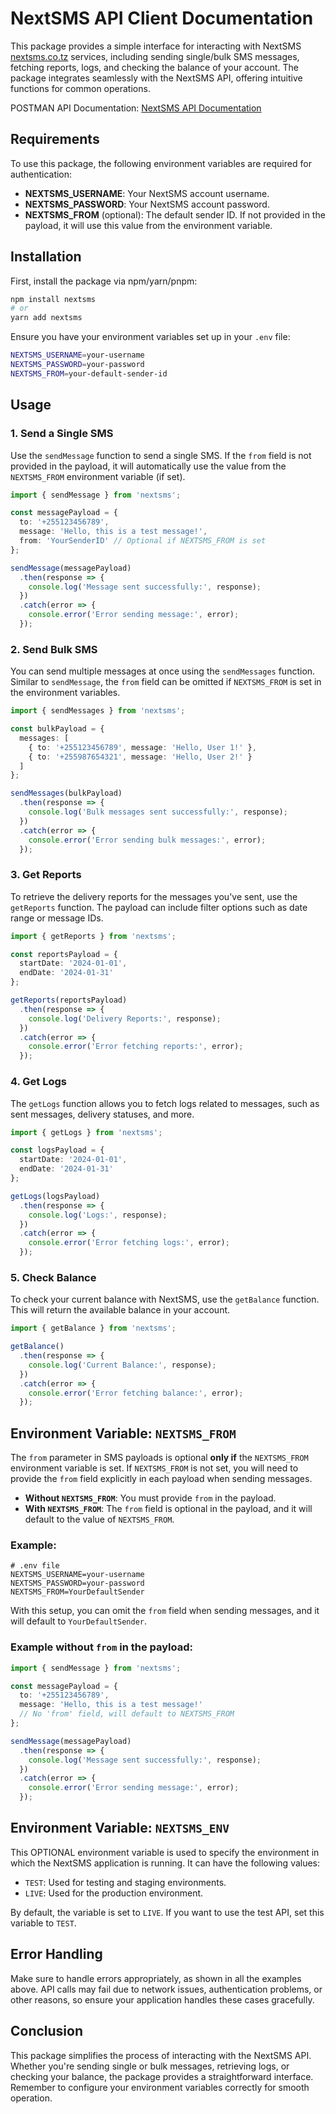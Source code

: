 # NextSMS API Client Documentation

This package provides a simple interface for interacting with NextSMS [nextsms.co.tz](https://nextsms.co.tz) services, including sending single/bulk SMS messages, fetching reports, logs, and checking the balance of your account. The package integrates seamlessly with the NextSMS API, offering intuitive functions for common operations.

POSTMAN API Documentation: [NextSMS API Documentation](https://documenter.getpostman.com/view/4680389/SW7dX7JL)

## Requirements

To use this package, the following environment variables are required for authentication:

- **NEXTSMS_USERNAME**: Your NextSMS account username.
- **NEXTSMS_PASSWORD**: Your NextSMS account password.
- **NEXTSMS_FROM** (optional): The default sender ID. If not provided in the payload, it will use this value from the environment variable.

## Installation

First, install the package via npm/yarn/pnpm:

```bash
npm install nextsms
# or
yarn add nextsms
```

Ensure you have your environment variables set up in your `.env` file:

```bash
NEXTSMS_USERNAME=your-username
NEXTSMS_PASSWORD=your-password
NEXTSMS_FROM=your-default-sender-id
```

## Usage

### 1. Send a Single SMS

Use the `sendMessage` function to send a single SMS. If the `from` field is not provided in the payload, it will automatically use the value from the `NEXTSMS_FROM` environment variable (if set).

```typescript
import { sendMessage } from 'nextsms';

const messagePayload = {
  to: '+255123456789',
  message: 'Hello, this is a test message!',
  from: 'YourSenderID' // Optional if NEXTSMS_FROM is set
};

sendMessage(messagePayload)
  .then(response => {
    console.log('Message sent successfully:', response);
  })
  .catch(error => {
    console.error('Error sending message:', error);
  });
```

### 2. Send Bulk SMS

You can send multiple messages at once using the `sendMessages` function. Similar to `sendMessage`, the `from` field can be omitted if `NEXTSMS_FROM` is set in the environment variables.

```typescript
import { sendMessages } from 'nextsms';

const bulkPayload = {
  messages: [
    { to: '+255123456789', message: 'Hello, User 1!' },
    { to: '+255987654321', message: 'Hello, User 2!' }
  ]
};

sendMessages(bulkPayload)
  .then(response => {
    console.log('Bulk messages sent successfully:', response);
  })
  .catch(error => {
    console.error('Error sending bulk messages:', error);
  });
```

### 3. Get Reports

To retrieve the delivery reports for the messages you've sent, use the `getReports` function. The payload can include filter options such as date range or message IDs.

```typescript
import { getReports } from 'nextsms';

const reportsPayload = {
  startDate: '2024-01-01',
  endDate: '2024-01-31'
};

getReports(reportsPayload)
  .then(response => {
    console.log('Delivery Reports:', response);
  })
  .catch(error => {
    console.error('Error fetching reports:', error);
  });
```

### 4. Get Logs

The `getLogs` function allows you to fetch logs related to messages, such as sent messages, delivery statuses, and more.

```typescript
import { getLogs } from 'nextsms';

const logsPayload = {
  startDate: '2024-01-01',
  endDate: '2024-01-31'
};

getLogs(logsPayload)
  .then(response => {
    console.log('Logs:', response);
  })
  .catch(error => {
    console.error('Error fetching logs:', error);
  });
```

### 5. Check Balance

To check your current balance with NextSMS, use the `getBalance` function. This will return the available balance in your account.

```typescript
import { getBalance } from 'nextsms';

getBalance()
  .then(response => {
    console.log('Current Balance:', response);
  })
  .catch(error => {
    console.error('Error fetching balance:', error);
  });
```

## Environment Variable: `NEXTSMS_FROM`

The `from` parameter in SMS payloads is optional **only if** the `NEXTSMS_FROM` environment variable is set. If `NEXTSMS_FROM` is not set, you will need to provide the `from` field explicitly in each payload when sending messages.

- **Without `NEXTSMS_FROM`**: You must provide `from` in the payload.
- **With `NEXTSMS_FROM`**: The `from` field is optional in the payload, and it will default to the value of `NEXTSMS_FROM`.

### Example:

```env
# .env file
NEXTSMS_USERNAME=your-username
NEXTSMS_PASSWORD=your-password
NEXTSMS_FROM=YourDefaultSender
```

With this setup, you can omit the `from` field when sending messages, and it will default to `YourDefaultSender`.

### Example without `from` in the payload:

```typescript
import { sendMessage } from 'nextsms';

const messagePayload = {
  to: '+255123456789',
  message: 'Hello, this is a test message!'
  // No 'from' field, will default to NEXTSMS_FROM
};

sendMessage(messagePayload)
  .then(response => {
    console.log('Message sent successfully:', response);
  })
  .catch(error => {
    console.error('Error sending message:', error);
  });
```

## Environment Variable: `NEXTSMS_ENV`

This OPTIONAL environment variable is used to specify the environment in which the NextSMS application is running. It can have the following values:

- `TEST`: Used for testing and staging environments.
- `LIVE`: Used for the production environment.

By default, the variable is set to `LIVE`. If you want to use the test API, set this variable to `TEST`.


## Error Handling

Make sure to handle errors appropriately, as shown in all the examples above. API calls may fail due to network issues, authentication problems, or other reasons, so ensure your application handles these cases gracefully.

## Conclusion

This package simplifies the process of interacting with the NextSMS API. Whether you're sending single or bulk messages, retrieving logs, or checking your balance, the package provides a straightforward interface. Remember to configure your environment variables correctly for smooth operation.